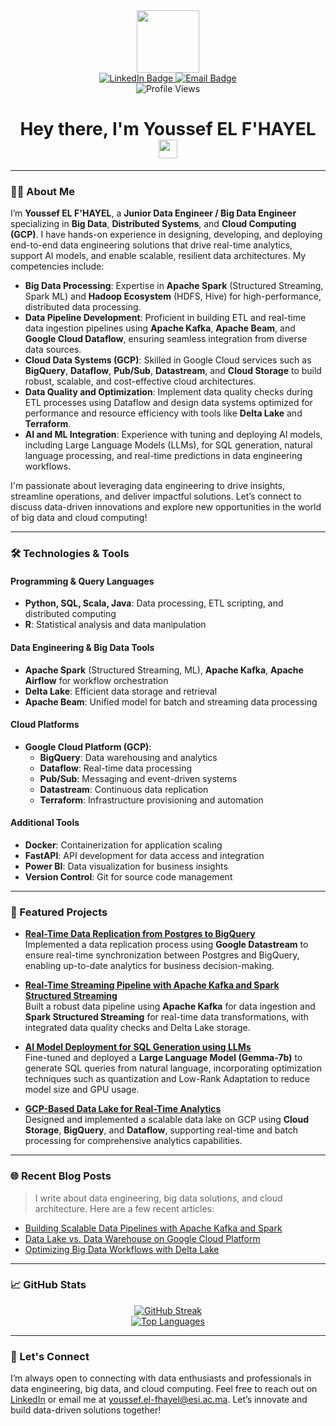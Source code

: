 <div id="header" align="center">
  <img src="https://media.giphy.com/media/M9gbBd9nbDrOTu1Mqx/giphy.gif" width="100"/>
</div>

<div id="badges" align="center">
  <a href="https://www.linkedin.com/in/youssef-el-fhayel/">
    <img src="https://img.shields.io/badge/LinkedIn-blue?style=for-the-badge&logo=linkedin&logoColor=white" alt="LinkedIn Badge"/>
  </a>
  <a href="mailto:youssef.el-fhayel@esi.ac.ma">
    <img src="https://img.shields.io/badge/Email-red?style=for-the-badge&logo=gmail&logoColor=white" alt="Email Badge"/>
  </a>
</div>

<div align="center">
  <img src="https://komarev.com/ghpvc/?username=yfhcode&style=flat-square&color=blue" alt="Profile Views"/>
</div>

<h1 align="center">
  Hey there, I'm Youssef EL F'HAYEL
  <img src="https://media.giphy.com/media/hvRJCLFzcasrR4ia7z/giphy.gif" width="30px"/>
</h1>

---

### 👨‍💻 About Me

I’m **Youssef EL F'HAYEL**, a **Junior Data Engineer / Big Data Engineer** specializing in **Big Data**, **Distributed Systems**, and **Cloud Computing (GCP)**. I have hands-on experience in designing, developing, and deploying end-to-end data engineering solutions that drive real-time analytics, support AI models, and enable scalable, resilient data architectures. My competencies include:

- **Big Data Processing**: Expertise in **Apache Spark** (Structured Streaming, Spark ML) and **Hadoop Ecosystem** (HDFS, Hive) for high-performance, distributed data processing.
- **Data Pipeline Development**: Proficient in building ETL and real-time data ingestion pipelines using **Apache Kafka**, **Apache Beam**, and **Google Cloud Dataflow**, ensuring seamless integration from diverse data sources.
- **Cloud Data Systems (GCP)**: Skilled in Google Cloud services such as **BigQuery**, **Dataflow**, **Pub/Sub**, **Datastream**, and **Cloud Storage** to build robust, scalable, and cost-effective cloud architectures.
- **Data Quality and Optimization**: Implement data quality checks during ETL processes using Dataflow and design data systems optimized for performance and resource efficiency with tools like **Delta Lake** and **Terraform**.
- **AI and ML Integration**: Experience with tuning and deploying AI models, including Large Language Models (LLMs), for SQL generation, natural language processing, and real-time predictions in data engineering workflows.

I'm passionate about leveraging data engineering to drive insights, streamline operations, and deliver impactful solutions. Let’s connect to discuss data-driven innovations and explore new opportunities in the world of big data and cloud computing!

---

### 🛠️ Technologies & Tools

#### Programming & Query Languages
- **Python, SQL, Scala, Java**: Data processing, ETL scripting, and distributed computing
- **R**: Statistical analysis and data manipulation

#### Data Engineering & Big Data Tools
- **Apache Spark** (Structured Streaming, ML), **Apache Kafka**, **Apache Airflow** for workflow orchestration
- **Delta Lake**: Efficient data storage and retrieval
- **Apache Beam**: Unified model for batch and streaming data processing

#### Cloud Platforms
- **Google Cloud Platform (GCP)**:
  - **BigQuery**: Data warehousing and analytics
  - **Dataflow**: Real-time data processing
  - **Pub/Sub**: Messaging and event-driven systems
  - **Datastream**: Continuous data replication
  - **Terraform**: Infrastructure provisioning and automation

#### Additional Tools
- **Docker**: Containerization for application scaling
- **FastAPI**: API development for data access and integration
- **Power BI**: Data visualization for business insights
- **Version Control**: Git for source code management

---

### 📂 Featured Projects

- **[Real-Time Data Replication from Postgres to BigQuery](https://github.com/yfhcode/gcp-data-replication)**  
  Implemented a data replication process using **Google Datastream** to ensure real-time synchronization between Postgres and BigQuery, enabling up-to-date analytics for business decision-making.

- **[Real-Time Streaming Pipeline with Apache Kafka and Spark Structured Streaming](https://github.com/yfhcode/real-time-kafka-spark)**  
  Built a robust data pipeline using **Apache Kafka** for data ingestion and **Spark Structured Streaming** for real-time data transformations, with integrated data quality checks and Delta Lake storage.

- **[AI Model Deployment for SQL Generation using LLMs](https://github.com/yfhcode/llm-sql-generator)**  
  Fine-tuned and deployed a **Large Language Model (Gemma-7b)** to generate SQL queries from natural language, incorporating optimization techniques such as quantization and Low-Rank Adaptation to reduce model size and GPU usage.

- **[GCP-Based Data Lake for Real-Time Analytics](https://github.com/yfhcode/gcp-data-lake)**  
  Designed and implemented a scalable data lake on GCP using **Cloud Storage**, **BigQuery**, and **Dataflow**, supporting real-time and batch processing for comprehensive analytics capabilities.

---

### 🌐 Recent Blog Posts

> I write about data engineering, big data solutions, and cloud architecture. Here are a few recent articles:

- [Building Scalable Data Pipelines with Apache Kafka and Spark](https://medium.com/@yfhcode/kafka-spark-pipelines)
- [Data Lake vs. Data Warehouse on Google Cloud Platform](https://medium.com/@yfhcode/gcp-data-lake-vs-warehouse)
- [Optimizing Big Data Workflows with Delta Lake](https://medium.com/@yfhcode/delta-lake-optimization)

---

### 📈 GitHub Stats

<div align="center">
  <a href="https://git.io/streak-stats">
    <img src="http://github-readme-streak-stats.herokuapp.com?user=yfhcode&theme=dark&background=000000" alt="GitHub Streak"/>
  </a>
  <br>
  <a href="https://github.com/anuraghazra/github-readme-stats">
    <img src="https://github-readme-stats.vercel.app/api/top-langs/?username=yfhcode&layout=compact&theme=vision-friendly-dark" alt="Top Languages"/>
  </a>
</div>

---

### 💬 Let's Connect

I’m always open to connecting with data enthusiasts and professionals in data engineering, big data, and cloud computing. Feel free to reach out on [LinkedIn](https://www.linkedin.com/in/youssef-el-fhayel/) or email me at youssef.el-fhayel@esi.ac.ma. Let’s innovate and build data-driven solutions together!
